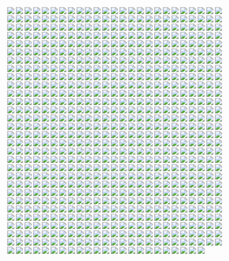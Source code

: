 <img src='./Picture-Directory/mist-xg-vds.jpg'>
<img src='./Picture-Directory/ItmVuT6.jpg'>
<img src='./Picture-Directory/the_inquisitor_by_darthtemoc-d81hefq.jpg'>
<img src='./Picture-Directory/caglayan-kaya-goksoy-episode-viii.jpg'>
<img src='./Picture-Directory/FVXZPoX.jpg'>
<img src='./Picture-Directory/lady_jedi__rey_by_fouetfou-d9v8qsy.png'>
<img src='./Picture-Directory/xCB47F0.jpg'>
<img src='./Picture-Directory/51 - RzUPrzg.jpg'>
<img src='./Picture-Directory/martyna-maksimiuk-04-scena-1-r2-d2-pedzi-z-kwiatami.jpg'>
<img src='./Picture-Directory/pCrsRmm.jpg'>
<img src='./Picture-Directory/30 - Xui6IK9.jpg'>
<img src='./Picture-Directory/ahsoka_by_khallion-daiahaq.jpg'>
<img src='./Picture-Directory/obi_wan_by_dan_zhbanov-dbmdaky.jpg'>
<img src='./Picture-Directory/0hbt0r3dq9px.png'>
<img src='./Picture-Directory/nagy-norbert-millennium-falcon.jpg'>
<img src='./Picture-Directory/uIv99UK.jpg'>
<img src='./Picture-Directory/tumblr_n2qjzvJmQi1qer2oto1_1280.jpg'>
<img src='./Picture-Directory/fWTpeAl.jpg'>
<img src='./Picture-Directory/darth_plagueis_by_mitchgrave-d9ovu79.jpg'>
<img src='./Picture-Directory/09 - P31lorx.jpg'>
<img src='./Picture-Directory/f1059ivkhs6y.jpg'>
<img src='./Picture-Directory/18580972_168586533673392_5364136740766351360_n.jpg'>
<img src='./Picture-Directory/star_wars_tribute__darth_maul___by_drmanhattan_va-d9kfiza.jpg'>
<img src='./Picture-Directory/kylo_ren___is_the_light_side_stronger___by_deviantetienne-d9lnem1.jpg'>
<img src='./Picture-Directory/66 - ys8WAjI.jpg'>
<img src='./Picture-Directory/12na22u3n59y.jpg'>
<img src='./Picture-Directory/02 - rHm6wWD.jpg'>
<img src='./Picture-Directory/marek-madej-crash-final.jpg'>
<img src='./Picture-Directory/96w90462qvqx.jpg'>
<img src='./Picture-Directory/hsmp0reibfmy.jpg'>
<img src='./Picture-Directory/dave-keenan-jedi-fett-the-smoke-pits.jpg'>
<img src='./Picture-Directory/23 - FDuhex0.jpg'>
<img src='./Picture-Directory/joshua-bowles-the-moment-1.jpg'>
<img src='./Picture-Directory/mjhbrXu.jpg'>
<img src='./Picture-Directory/1zvr9jjqgawx.jpg'>
<img src='./Picture-Directory/04 - m2syxyy.jpg'>
<img src='./Picture-Directory/tumblr_o5y55eoU1j1sk51m7o1_1280.jpg'>
<img src='./Picture-Directory/klaus-wittmann-vad2.jpg'>
<img src='./Picture-Directory/fabio-sanches-ben-v5.jpg'>
<img src='./Picture-Directory/3ed4uVlQk7OuRbY1hWOHsrWGHVYujDGOOX00PhkAGhk.jpg'>
<img src='./Picture-Directory/66 - TIE Fighter.jpg'>
<img src='./Picture-Directory/53 - MOwYpDe.jpg'>
<img src='./Picture-Directory/73 - I36rrfr.jpg'>
<img src='./Picture-Directory/vskwrc45o4rx.jpg'>
<img src='./Picture-Directory/5rjcreepwi6y.jpg'>
<img src='./Picture-Directory/james-bousema-chrome-trooper.jpg'>
<img src='./Picture-Directory/sarayu-ruangvesh-darth.jpg'>
<img src='./Picture-Directory/64 - g0fiWNK.jpg'>
<img src='./Picture-Directory/ER60mnj.jpg'>
<img src='./Picture-Directory/23 - ckcK4Tj.jpg'>
<img src='./Picture-Directory/tom-isaksen-risemyfriend-by-tomisaksen-01.jpg'>
<img src='./Picture-Directory/17932001_135854803619403_5457363421152411648_n.jpg'>
<img src='./Picture-Directory/13640755_10153675750452452_3879939042306576891_o.jpg'>
<img src='./Picture-Directory/51 - jZyHKRg.jpg'>
<img src='./Picture-Directory/13713986_291833067835978_1510976533_n.jpg'>
<img src='./Picture-Directory/2HA5i9f.jpg'>
<img src='./Picture-Directory/captain_rex_by_robert_shane-d879q6l (1).jpg'>
<img src='./Picture-Directory/mellanie-chafe-ashoka.jpg'>
<img src='./Picture-Directory/44 - mIXRwa8.jpg'>
<img src='./Picture-Directory/32 - XUTBivf.jpg'>
<img src='./Picture-Directory/jason-roll-12189057-10206417245364591-5116209124765445727-n.jpg'>
<img src='./Picture-Directory/36 - JoDQ1Nb.jpg'>
<img src='./Picture-Directory/han_solo_by_giddygriffin-d8heojx.jpg'>
<img src='./Picture-Directory/oliver-wetter-1920x1200px-watermarked-web-abandoned-millenium-falcon-at-sierra-nevada.jpg'>
<img src='./Picture-Directory/ameen-naksewee-ilm01.jpg'>
<img src='./Picture-Directory/leonid-kolyagin-xwings-low.jpg'>
<img src='./Picture-Directory/-rey-s.jpg'>
<img src='./Picture-Directory/tomasz-jedruszek-jedi.jpg'>
<img src='./Picture-Directory/0zyeewgg914z.jpg'>
<img src='./Picture-Directory/41 - h6CUpb6.jpg'>
<img src='./Picture-Directory/tumblr_oiv5c6i6nl1rc1618o1_500.png'>
<img src='./Picture-Directory/alvaro-jimenez-kylo-ren-forest-color-finalw.jpg'>
<img src='./Picture-Directory/wojtek-fus-untitled-1.jpg'>
<img src='./Picture-Directory/ql4q61zyale01.jpg'>
<img src='./Picture-Directory/th5xqumklhry.jpg'>
<img src='./Picture-Directory/Wpi1OfW.png'>
<img src='./Picture-Directory/uj4cYgegBLe2v-FiSAA6T1d6vRQ-QejnIdRSIFTSmKI.jpg'>
<img src='./Picture-Directory/60 - 7BHZhlA.jpg'>
<img src='./Picture-Directory/65 - S2s3FaV.jpg'>
<img src='./Picture-Directory/59 - 4ESbWh4.jpg'>
<img src='./Picture-Directory/45 - 1oVCMSB.jpg'>
<img src='./Picture-Directory/35 - jrLalQL.jpg'>
<img src='./Picture-Directory/peter-toufidis-xwings-scene-1-newlayout-woldxwings-v26a-bundled3-0011-v06a.jpg'>
<img src='./Picture-Directory/tomasz-jedruszek-swartstation.jpg'>
<img src='./Picture-Directory/tumblr_of60nzQm3g1tle5axo1_540.jpg'>
<img src='./Picture-Directory/shun-endo-05.jpg'>
<img src='./Picture-Directory/18 - UvGUfOr.jpg'>
<img src='./Picture-Directory/40 - 3SqwU9H.jpg'>
<img src='./Picture-Directory/26 - v3cZNQf.jpg'>
<img src='./Picture-Directory/vlINW4Z.jpg'>
<img src='./Picture-Directory/rey_by_wojtekfus-da1dsh6.png'>
<img src='./Picture-Directory/power_of_the_darkside_by_andyfairhurst-db40y77.jpg'>
<img src='./Picture-Directory/5LhZsR1bstvlfDpAGJOtS_VyrzV8dr6UuTWNENCJ1sQ.jpg'>
<img src='./Picture-Directory/15 - qeOec8I.jpg'>
<img src='./Picture-Directory/jb-casacop-gsi0n-11779-darthvader-jbcasacop-post.jpg'>
<img src='./Picture-Directory/wbeaavged7jx.jpg'>
<img src='./Picture-Directory/52 - 8smPbXw.jpg'>
<img src='./Picture-Directory/raiders_by_wildweasel339-daf0shn.jpg'>
<img src='./Picture-Directory/08 - MRSwNfi.jpg'>
<img src='./Picture-Directory/star+wars+through+the+wreckage.jpg'>
<img src='./Picture-Directory/dmitriy-kuzin-ilm-art-done2560.jpg'>
<img src='./Picture-Directory/mark-brooks-vaderdown3cover.jpg'>
<img src='./Picture-Directory/StarWars Stitch.jpg'>
<img src='./Picture-Directory/18443130_1893340190924619_690770142950326272_n.jpg'>
<img src='./Picture-Directory/giulia-mariella-the-last-jedi-rey-n-ren.jpg'>
<img src='./Picture-Directory/maul_wip_by_uncannyknack-d9xrjkz.jpg'>
<img src='./Picture-Directory/-darth-vader.jpg'>
<img src='./Picture-Directory/dd7o6jw3ixqy.jpg'>
<img src='./Picture-Directory/20 - YcfwNBV.jpg'>
<img src='./Picture-Directory/john-burns-img-5387.jpg'>
<img src='./Picture-Directory/68 - k70Dlp4.jpg'>
<img src='./Picture-Directory/6ypi41nti9yx.jpg'>
<img src='./Picture-Directory/we_re_not_done_yet__by_jodeee-d9rp5v9.png'>
<img src='./Picture-Directory/separatist_council_by_totemos-daxbpbk.jpg'>
<img src='./Picture-Directory/LjJeHqE.jpg'>
<img src='./Picture-Directory/ahsoka_tano_by_livioramondelli-d9zj7la.jpg'>
<img src='./Picture-Directory/episode_viii_luke_by_800poundproductions-da1gt94.jpg'>
<img src='./Picture-Directory/it_s_worse_____by_jakemurray-d5kd0in.jpg'>
<img src='./Picture-Directory/6okvuqw.jpg'>
<img src='./Picture-Directory/f2esqj8gtuxz.jpg'>
<img src='./Picture-Directory/40 - oPEgWCc.jpg'>
<img src='./Picture-Directory/darth_vader_by_nezart-das6bma.jpg'>
<img src='./Picture-Directory/abigail-diaz-princess-leia-serafleur.jpg'>
<img src='./Picture-Directory/master_yoda_by_servatillo-d4stq0a.jpg'>
<img src='./Picture-Directory/maksim-strelkov-princess-leia-by-kevin-mccoy-4.jpg'>
<img src='./Picture-Directory/32 - 84y8hda.jpg'>
<img src='./Picture-Directory/benjamin-carre-ob1bhd.jpg'>
<img src='./Picture-Directory/rey_by_nikitalaneev-da494jg.jpg'>
<img src='./Picture-Directory/rey___ep_viii_concept_by_hidrico-d9w14zu.jpg'>
<img src='./Picture-Directory/queen_and_princess_by_khallion-d8hudr2.jpg'>
<img src='./Picture-Directory/f5kyqaidh6yx.jpg'>
<img src='./Picture-Directory/final_installation_prv_da_by_julian_faylona-dag3rrj.jpg'>
<img src='./Picture-Directory/conor-burke-conorburke-sithlady.jpg'>
<img src='./Picture-Directory/49 - R6O6LNV.jpg'>
<img src='./Picture-Directory/juqdq00v4ohz.jpg'>
<img src='./Picture-Directory/paul-canavan-paulscottcanavan-jarjar.jpg'>
<img src='./Picture-Directory/TRtKeIA2KEPLenqZ-bLOMdb0enfAGr4DnO_Ic1hmQHM.jpg'>
<img src='./Picture-Directory/20 - pRESzRv.jpg'>
<img src='./Picture-Directory/04 - gNLvKfg.jpg'>
<img src='./Picture-Directory/joakim-ericsson-yodapicsmall.jpg'>
<img src='./Picture-Directory/hakuna001_by_pixelkitties-d9z01iz.png'>
<img src='./Picture-Directory/star_wars___the_wizard_and_the_demon_by_andrewkwan-d8q4ww5.jpg'>
<img src='./Picture-Directory/03 - glS1UUq.jpg'>
<img src='./Picture-Directory/__yoda_my_name_is___by_lehuss-da2ednq.jpg'>
<img src='./Picture-Directory/WLbLlvm.jpg'>
<img src='./Picture-Directory/5Z84DKN.jpg'>
<img src='./Picture-Directory/27 - IOUqD50.jpg'>
<img src='./Picture-Directory/e4bc4ceae15f52e431ebdd898d26f36e-d7fdw5e.jpg'>
<img src='./Picture-Directory/mwo4aoq.jpg'>
<img src='./Picture-Directory/41 - MpGk6wz.jpg'>
<img src='./Picture-Directory/25 - pH9Q41q.jpg'>
<img src='./Picture-Directory/clinton-felker-msff-giveaway-dj-c-felker-24x14-copy.jpg'>
<img src='./Picture-Directory/29 - UVdF8nt.jpg'>
<img src='./Picture-Directory/90i6y916sjbz.jpg'>
<img src='./Picture-Directory/64 - 8qSqbWJ.jpg'>
<img src='./Picture-Directory/shane-molina-tank-trooper-final.jpg'>
<img src='./Picture-Directory/ksenia-zelentsova-web.jpg'>
<img src='./Picture-Directory/20 - v4n7jeB.jpg'>
<img src='./Picture-Directory/70e43775e50767efe220b50bbe5de195-d3jmfsu.jpg'>
<img src='./Picture-Directory/jb-casacop-hunt-them-down-post.jpg'>
<img src='./Picture-Directory/paul-butcher-imperial-guard-rotj.jpg'>
<img src='./Picture-Directory/02 - G4xUAWx.jpg'>
<img src='./Picture-Directory/2djzlgqknujy.jpg'>
<img src='./Picture-Directory/carmen-cornet-gri.jpg'>
<img src='./Picture-Directory/ilm_art_department_challenge__the_job___stampede_by_mattrhodesart-dah3o58.jpg'>
<img src='./Picture-Directory/fares-maese-swx01-1318-obsidian-squadron-pilot-464-jorgemaese.jpg'>
<img src='./Picture-Directory/26 - rtQB4zT.jpg'>
<img src='./Picture-Directory/-image.jpg'>
<img src='./Picture-Directory/juan-de-la-cruz-dark-rey-4.jpg'>
<img src='./Picture-Directory/tumblr_o0e99rkVKC1rbpsu3o1_1280.jpg'>
<img src='./Picture-Directory/rita-ramirez-pulido-rey-y-bb8-260.jpg'>
<img src='./Picture-Directory/luIaRDm.jpg'>
<img src='./Picture-Directory/star_wars___1_variant_cover_by_simonebianchi-d8a5vdo.jpg'>
<img src='./Picture-Directory/43 - 5PuwFuy.jpg'>
<img src='./Picture-Directory/ruiz-burgos-the-game-star-wars-final-by-ruizburgos-d99ol4y.jpg'>
<img src='./Picture-Directory/vadersplat_by_deviantapplestudios-d9550f8.jpg'>
<img src='./Picture-Directory/63 - EVm47Hz.jpg'>
<img src='./Picture-Directory/24 - tcD9kwI.jpg'>
<img src='./Picture-Directory/03 - cWinFdO.jpg'>
<img src='./Picture-Directory/76 - 1qBIY0F.jpg'>
<img src='./Picture-Directory/jrjurf1pv02y.jpg'>
<img src='./Picture-Directory/anakin_skywalker_by_elforim-d5i9nhb.jpg'>
<img src='./Picture-Directory/star_wars_by_eviepavlidi-dalau6k.jpg'>
<img src='./Picture-Directory/21 - iMxtvf3.jpg'>
<img src='./Picture-Directory/kim-junghun-mr-robot-045.jpg'>
<img src='./Picture-Directory/jerry-vanderstelt-she-s-still-got-it.jpg'>
<img src='./Picture-Directory/aaron-mcbride-13718757-10210038490184974-7859078526110970151-n.jpg'>
<img src='./Picture-Directory/fan-gao-11046-2-fe4c496730ba9efe08a8137bbbbcd49c-fgao1.jpg'>
<img src='./Picture-Directory/39 - EeSHQTE.jpg'>
<img src='./Picture-Directory/o8nv27o89nsy.jpg'>
<img src='./Picture-Directory/22 - tCj8uhf.jpg'>
<img src='./Picture-Directory/38 - n0t9NJ5.jpg'>
<img src='./Picture-Directory/08 - C0EVsYp.jpg'>
<img src='./Picture-Directory/jeff-wood-2016-06-01-8-32-18.jpg'>
<img src='./Picture-Directory/42 - iKOwzFi.jpg'>
<img src='./Picture-Directory/valentin-malygin-tiefighter.jpg'>
<img src='./Picture-Directory/darth_maul__ravager__by_soulstryder210-d9tgsk5.jpg'>
<img src='./Picture-Directory/joey-zhang-every-victory-has-its-price.jpg'>
<img src='./Picture-Directory/james-hayball-galaalbumport.jpg'>
<img src='./Picture-Directory/33 - mikNH5d.jpg'>
<img src='./Picture-Directory/tie_ex_d_pursuing_x_wing_by_dan1637iel-dbrte5y.png'>
<img src='./Picture-Directory/19 - mQyOhp5.jpg'>
<img src='./Picture-Directory/01clabzuocpx.jpg'>
<img src='./Picture-Directory/guarding_the_wing__star_wars_by_madboni-d7vq83n.jpg'>
<img src='./Picture-Directory/kylo_ren_by_torynji-da1qg19.jpg'>
<img src='./Picture-Directory/12 - dyFjAeV.jpg'>
<img src='./Picture-Directory/blake-henriksen-rashaction.jpg'>
<img src='./Picture-Directory/hiddenoutpost_joelhustak_by_joelhustak-d9giply.jpg'>
<img src='./Picture-Directory/854a2t9845q01.png'>
<img src='./Picture-Directory/kh8zqpcc8sxy.jpg'>
<img src='./Picture-Directory/47 - 6HNlRpV.jpg'>
<img src='./Picture-Directory/lane-brown-raiders-v2.jpg'>
<img src='./Picture-Directory/tumblr_ol8kf65CJT1tqp6oco1_1280.jpg'>
<img src='./Picture-Directory/65 - QDhAsQq.jpg'>
<img src='./Picture-Directory/shane-molina-4k-stormtrooper-printoff.jpg'>
<img src='./Picture-Directory/fan-gao-11046-1-21d3842216ec749f60c9f77153b65089-fgao1.jpg'>
<img src='./Picture-Directory/05 - n0Xm4lg.jpg'>
<img src='./Picture-Directory/lixin-yin-b.jpg'>
<img src='./Picture-Directory/stephen-mabee-ilm-tuantuan-roundup-02.jpg'>
<img src='./Picture-Directory/51 - LZI0bUC.jpg'>
<img src='./Picture-Directory/florent-lebrun-ilm-challenge-hoth-fl-v001.jpg'>
<img src='./Picture-Directory/69 - TScStjh.jpg'>
<img src='./Picture-Directory/11 - LkLgpha.jpg'>
<img src='./Picture-Directory/uos55n1.jpg'>
<img src='./Picture-Directory/cristi-balanescu-cristib-nexusofpower.jpg'>
<img src='./Picture-Directory/40 - 1jiayvm.jpg'>
<img src='./Picture-Directory/5 - The Empire Strikes Back.jpg'>
<img src='./Picture-Directory/16 - OoTEqcB.jpg'>
<img src='./Picture-Directory/pvfjz6a7bqiz.jpg'>
<img src='./Picture-Directory/T6UAZBV-P1RzTwMGaDmDpknlOtZaSPcoGHcpHoRMM3Q.jpg'>
<img src='./Picture-Directory/benjamin-carre-knight-errant-01-cover-hd2.jpg'>
<img src='./Picture-Directory/JvpRokk.jpg'>
<img src='./Picture-Directory/07 - NRJgAIo.jpg'>
<img src='./Picture-Directory/22 - lzDIgxy.jpg'>
<img src='./Picture-Directory/gus-mendonca-gm-firstorder-tieinterceptors.jpg'>
<img src='./Picture-Directory/pablo-dominguez-rsarswrsdf-recuperado.jpg'>
<img src='./Picture-Directory/gvqjtcV.jpg'>
<img src='./Picture-Directory/vader_by_rahzzah-d7x9dqf.jpg'>
<img src='./Picture-Directory/4yYOjdu.jpg'>
<img src='./Picture-Directory/11 - IPvlegE.jpg'>
<img src='./Picture-Directory/timur-dairbayev-starwars.jpg'>
<img src='./Picture-Directory/41 - DvUSbYd.jpg'>
<img src='./Picture-Directory/45 - 89q0xBW.jpg'>
<img src='./Picture-Directory/72 - XgLHPfg.jpg'>
<img src='./Picture-Directory/21 - vqpeClQ.jpg'>
<img src='./Picture-Directory/14 - MqGwl19.jpg'>
<img src='./Picture-Directory/10 - rN3KVr7.jpg'>
<img src='./Picture-Directory/52 - KKO9v6Z.jpg'>
<img src='./Picture-Directory/16 - wx6hNBR.jpg'>
<img src='./Picture-Directory/HF4JYbI.jpg'>
<img src='./Picture-Directory/tizianobaracchi_i_am_a_jedi_1200_by_thaldir-da3u7pc.jpg'>
<img src='./Picture-Directory/yoNYQHkXOITDXRepEpW_r-Q2fr8UtNemTdexbYDb-NY.jpg'>
<img src='./Picture-Directory/star_wars_samurai_by_kendallhaleart-da1e8da.jpg'>
<img src='./Picture-Directory/5oRBfzn.jpg'>
<img src='./Picture-Directory/csF5E0R.jpg'>
<img src='./Picture-Directory/14459794_10155201579714692_1876223530_n.jpg'>
<img src='./Picture-Directory/saby-menyhei-drtulp-final-8bit-v001.jpg'>
<img src='./Picture-Directory/60 - zMNNDV3.jpg'>
<img src='./Picture-Directory/59 - idPWYku.jpg'>
<img src='./Picture-Directory/3 - Revenge of the Sith.jpg'>
<img src='./Picture-Directory/fabiano-godoi-dart-vader-proj-jedi.jpg'>
<img src='./Picture-Directory/yagadc1t4qnx.jpg'>
<img src='./Picture-Directory/aaron-mcbride-20822-10206281666186722-6443139003106845627-n.jpg'>
<img src='./Picture-Directory/brian-matyas-imperial-hangar.jpg'>
<img src='./Picture-Directory/dyasfdvdgwwx.jpg'>
<img src='./Picture-Directory/19424107_10155404476269291_194756897979227756_n.jpg'>
<img src='./Picture-Directory/12 - iUGFHJr.jpg'>
<img src='./Picture-Directory/paul-bateman-03-card-ralph-toymaker.jpg'>
<img src='./Picture-Directory/josh-robinson-maythe4thbwithyou.jpg'>
<img src='./Picture-Directory/10 - 6fKpkXB.jpg'>
<img src='./Picture-Directory/darren-tan-swd-leiaorgana-da.jpg'>
<img src='./Picture-Directory/crystal-sully-revengebycrystalsully.jpg'>
<img src='./Picture-Directory/renegade_by_raikoh_illust-dakq778.jpg'>
<img src='./Picture-Directory/5731-0-1c7acd8b31c761383c5c566ff5113464-artbywucropped.jpg'>
<img src='./Picture-Directory/pavel-goloviy-war-machine.jpg'>
<img src='./Picture-Directory/phelan-a-davion-against-all-odds-by-nathanelhanan-db862fj.jpg'>
<img src='./Picture-Directory/29 - fmq9bBJ.jpg'>
<img src='./Picture-Directory/sw_fan_art_by_danai_k-d66g7p4.jpg'>
<img src='./Picture-Directory/06 - y3x5ATp.png'>
<img src='./Picture-Directory/christian-piccolo-solo-final-post-notext.jpg'>
<img src='./Picture-Directory/6 - Return of the Jedi.jpg'>
<img src='./Picture-Directory/gmjc0bwelmiz.jpg'>
<img src='./Picture-Directory/37 - ptszR3D.jpg'>
<img src='./Picture-Directory/christian-waggoner-2016-05-14-20-27-52.jpg'>
<img src='./Picture-Directory/adam-roush-sw-snips-4-w.jpg'>
<img src='./Picture-Directory/17932308_1778631029116806_6239004966028050432_n.jpg'>
<img src='./Picture-Directory/mz1HITu.jpg'>
<img src='./Picture-Directory/ht4uz1rpkaky.jpg'>
<img src='./Picture-Directory/starwars___what_will_we_have_for_dinner_by_rogierb-d9yvloz.jpg'>
<img src='./Picture-Directory/44 - fhzHbf0.jpg'>
<img src='./Picture-Directory/roberto-robert-alderaan-first-mournerbig3k.jpg'>
<img src='./Picture-Directory/47 - gv8Rahg.jpg'>
<img src='./Picture-Directory/vincent-tanguay-saintgenesis-darth-rey.jpg'>
<img src='./Picture-Directory/sam-denmark-maullr.jpg'>
<img src='./Picture-Directory/15 - GmN0Cq4.jpg'>
<img src='./Picture-Directory/leandro-franci-rey-002.jpg'>
<img src='./Picture-Directory/max-hugo-maul.jpg'>
<img src='./Picture-Directory/Ch8qdxRW0AA0K4v.jpg'>
<img src='./Picture-Directory/WQixz51.png'>
<img src='./Picture-Directory/tumblr_o6nhsfga2R1u373c5o1_1280.png'>
<img src='./Picture-Directory/dylan-kowalski-starwarsbattle1080web.jpg'>
<img src='./Picture-Directory/alfonso-pardo-martinez-sw-portrait01-low.jpg'>
<img src='./Picture-Directory/17 - 1iTMzyJ.jpg'>
<img src='./Picture-Directory/joan-redondo-empireonyavin1.jpg'>
<img src='./Picture-Directory/rodrigo-galdino-1.jpg'>
<img src='./Picture-Directory/tumblr_oj7iegYbBH1ux4seso1_1280.png'>
<img src='./Picture-Directory/5ZwPh1g.jpg'>
<img src='./Picture-Directory/71 - YSEi38m.jpg'>
<img src='./Picture-Directory/alwyn-talbot-unfinished-busines.jpg'>
<img src='./Picture-Directory/06 - PEwsHFr.jpg'>
<img src='./Picture-Directory/alexander-pohl-11221-13-4a8a768b874b85d19f52fe07d12eabac-thelema.jpg'>
<img src='./Picture-Directory/joel-erkkinen-ourladyofstars03web.jpg'>
<img src='./Picture-Directory/mateusz-lenart-searching-for-luke-mateusz-lenart.jpg'>
<img src='./Picture-Directory/11 - ACCMVG6.jpg'>
<img src='./Picture-Directory/54 - q2DHA4W.jpg'>
<img src='./Picture-Directory/30 - HmpoIgw.jpg'>
<img src='./Picture-Directory/cW3qzE84g28ccA59bUI1dys1NonsjuJpea8NaorCNr8.png'>
<img src='./Picture-Directory/juan-martin-wallpaper.jpg'>
<img src='./Picture-Directory/zhshm722p0d01.jpg'>
<img src='./Picture-Directory/01 - M6I1Q95.jpg'>
<img src='./Picture-Directory/pm2Lozd.jpg'>
<img src='./Picture-Directory/unique-litani-soparie-portret-van-een-vader.jpg'>
<img src='./Picture-Directory/cda20e449b0f3fd63035d1ee35a2b4cb-d9tff62.jpg'>
<img src='./Picture-Directory/j-c-park-sw01.jpg'>
<img src='./Picture-Directory/49 - XjLs9Ec.jpg'>
<img src='./Picture-Directory/tumblr_o50tl0Kyww1sk51m7o1_1280.jpg'>
<img src='./Picture-Directory/22 - LGIdNZq.jpg'>
<img src='./Picture-Directory/nell-fallcard-millenialfalconartstation.jpg'>
<img src='./Picture-Directory/07 - UtEQQdy.jpg'>
<img src='./Picture-Directory/trfBC7u.png'>
<img src='./Picture-Directory/charlotte-lebreton-leia.jpg'>
<img src='./Picture-Directory/28 - 9i2xpUo.jpg'>
<img src='./Picture-Directory/memo-cardenas-atst-remains.jpg'>
<img src='./Picture-Directory/42 - s7VVQdI.jpg'>
<img src='./Picture-Directory/eBrkcX5.jpg'>
<img src='./Picture-Directory/ronnie-jensen-30-years-after.jpg'>
<img src='./Picture-Directory/2Sr3gw5.jpg'>
<img src='./Picture-Directory/99_by_dzikawa-d9ko812.jpg'>
<img src='./Picture-Directory/42 - IdQJQlV.jpg'>
<img src='./Picture-Directory/stjWRNh.jpg'>
<img src='./Picture-Directory/dmitriy-bessonov-sw-frame-02-fin.jpg'>
<img src='./Picture-Directory/shane-molina-scouttrooper.jpg'>
<img src='./Picture-Directory/1VswHjg.jpg'>
<img src='./Picture-Directory/ce29c37a2cf8f54c483e352c5996014f.jpg'>
<img src='./Picture-Directory/daniel-garcia-sw.jpg'>
<img src='./Picture-Directory/28 - 2IGKEnH.png'>
<img src='./Picture-Directory/xia-taptara-luke-rey-last-jedi-insta.jpg'>
<img src='./Picture-Directory/phill-berry-star-wars-hoth-battle.jpg'>
<img src='./Picture-Directory/gonzalo-flores-kor.jpg'>
<img src='./Picture-Directory/67 - fcR9rxY.jpg'>
<img src='./Picture-Directory/alex-kim-alex-kim-small-hdr.jpg'>
<img src='./Picture-Directory/lap-pun-cheung-a-hero-s-tale-text-online.jpg'>
<img src='./Picture-Directory/star_wars___the_pursuit_by_graphix17-d9w1jqm.png'>
<img src='./Picture-Directory/matt-synowicz-tumblr-o0nipmlf9q1qfbur3o1-1280.jpg'>
<img src='./Picture-Directory/50 - fq1Data.jpg'>
<img src='./Picture-Directory/rlaeq8a2f6ay.jpg'>
<img src='./Picture-Directory/OWsVMub.jpg'>
<img src='./Picture-Directory/maul_by_templado-dau6prv.jpg'>
<img src='./Picture-Directory/20 - SQ60M8u.jpg'>
<img src='./Picture-Directory/W3UUxvY.jpg'>
<img src='./Picture-Directory/tumblr_ondz3eve8g1qghj9to1_1280.jpg'>
<img src='./Picture-Directory/lu-tao-asset.jpg'>
<img src='./Picture-Directory/tumblr_o2m8qguLDQ1u4bf6po1_1280.jpg'>
<img src='./Picture-Directory/9ieqqr4teg6z.jpg'>
<img src='./Picture-Directory/XwYNtTb.jpg'>
<img src='./Picture-Directory/OKTbETv.jpg'>
<img src='./Picture-Directory/34 - hMNFdik.jpg'>
<img src='./Picture-Directory/8qdm4nxvlyyy.jpg'>
<img src='./Picture-Directory/39 - Wy8sX8L.jpg'>
<img src='./Picture-Directory/RzSQPS6.jpg'>
<img src='./Picture-Directory/1wERLAj.jpg'>
<img src='./Picture-Directory/18299007_1410178172408303_7664992713128804352_n.jpg'>
<img src='./Picture-Directory/70 - MfaHUiO.jpg'>
<img src='./Picture-Directory/e8568033427317.56aa8c6585175.png'>
<img src='./Picture-Directory/7p9igMc.jpg'>
<img src='./Picture-Directory/storm-scout-ryan-barger.jpg'>
<img src='./Picture-Directory/DBvzBtd.jpg'>
<img src='./Picture-Directory/jose-angel-trancon-fernandez-boba-fett-arrival-03.jpg'>
<img src='./Picture-Directory/Star-Wars-Battlefront-Twilight-Company-Wallpaper-1366x768.jpg'>
<img src='./Picture-Directory/54yzxdg4ow7y.jpg'>
<img src='./Picture-Directory/juan-carlos-medina-ahsoka-the-sith-90p.jpg'>
<img src='./Picture-Directory/46 - 0yZzPsB.jpg'>
<img src='./Picture-Directory/vtmb1aF.jpg'>
<img src='./Picture-Directory/09 - 0qLxdbp.jpg'>
<img src='./Picture-Directory/k_2so_by_axel13_gallery-darkvi5.jpg'>
<img src='./Picture-Directory/denni-andria-bobafett-vs-predator.jpg'>
<img src='./Picture-Directory/74 - Y669oN0.jpg'>
<img src='./Picture-Directory/cesar-samaniego-yodayoga-baja.jpg'>
<img src='./Picture-Directory/tjls2hfdwckz.jpg'>
<img src='./Picture-Directory/edouard-groult-at-st-final-90.jpg'>
<img src='./Picture-Directory/raph-lomotan-maul-recovered.jpg'>
<img src='./Picture-Directory/joyceline-furniss-old-master-resized.jpg'>
<img src='./Picture-Directory/31 - wuasgk5.jpg'>
<img src='./Picture-Directory/darren-tan-swd-ahsoka-da.jpg'>
<img src='./Picture-Directory/63 - QY0KqS6.png'>
<img src='./Picture-Directory/T0Jl1dN.jpg'>
<img src='./Picture-Directory/luke_skywalker___a_new_hope_by_lucianovecchio-dayxua8.png'>
<img src='./Picture-Directory/38 - oy3akqm.jpg'>
<img src='./Picture-Directory/48 - 2L9Klwe.jpg'>
<img src='./Picture-Directory/7dt6xztg4pey.jpg'>
<img src='./Picture-Directory/52 - 7baA4eW.jpg'>
<img src='./Picture-Directory/darren-tan-battle-of-kashyyyk-da.jpg'>
<img src='./Picture-Directory/72 - 6ueeHFC.jpg'>
<img src='./Picture-Directory/38 - KeT5KrI.jpg'>
<img src='./Picture-Directory/aaron-mcbride-12185030-10208004298011441-1347009825795762880-o.jpg'>
<img src='./Picture-Directory/06 - WfZV0QW.jpg'>
<img src='./Picture-Directory/xp6zmydy6oqx.jpg'>
<img src='./Picture-Directory/star_wars_battlefront_ii_by_ruizburgos-dbmka8l.jpg'>
<img src='./Picture-Directory/60lReVoEwWS2bNl5aba4cOwjutRXLlWABD32DIEvb6c.jpg'>
<img src='./Picture-Directory/tumblr_ooz2gxPUj31qkya43o1_1280.jpg'>
<img src='./Picture-Directory/star_wars_cantina_scene_by_ssava-dbw55d5.jpg'>
<img src='./Picture-Directory/scram__by_slim_charles-dbf6da1.jpg'>
<img src='./Picture-Directory/30 - 2R9xUd0.jpg'>
<img src='./Picture-Directory/the_courage_of_stars_by_lauratolton-daemhf2.jpg'>
<img src='./Picture-Directory/christian-boyetti-imperial-fleet.jpg'>
<img src='./Picture-Directory/david-dan-stormtroopers-landing3k.jpg'>
<img src='./Picture-Directory/66 - 1HknqmB.jpg'>
<img src='./Picture-Directory/55 - duBEalK.jpg'>
<img src='./Picture-Directory/2z1vq1ieigly.jpg'>
<img src='./Picture-Directory/nlobhebe0z7y.jpg'>
<img src='./Picture-Directory/dark_rey_by_takeda11-daw49p2.jpg'>
<img src='./Picture-Directory/jose-l-serrano-silva-leaving-tatooine.jpg'>
<img src='./Picture-Directory/13 - NuM1CVA.jpg'>
<img src='./Picture-Directory/46 - Zimt2pf.jpg'>
<img src='./Picture-Directory/20c1a443003565.57e02675801a7.jpg'>
<img src='./Picture-Directory/36 - wIoxxL7.jpg'>
<img src='./Picture-Directory/dimitrije-miljus-sithversion2v2v223v2v31v2-almost-done1-almost-aaaaand-just-a-little-more-done1.jpg'>
<img src='./Picture-Directory/16 - e8I351w.jpg'>
<img src='./Picture-Directory/mjmkjc2ttshz.jpg'>
<img src='./Picture-Directory/vn7a1x85wvo01.jpg'>
<img src='./Picture-Directory/03 - sFnCpS1.jpg'>
<img src='./Picture-Directory/renderfin_by_adamkop-dahncrp.jpg'>
<img src='./Picture-Directory/claire-hummel-mos-eisley-morning-by-shoomlah-d9k61gm.jpg'>
<img src='./Picture-Directory/benjamin-carre-knight-errant-02-cover-hd.jpg'>
<img src='./Picture-Directory/30 - TTGIcoM.jpg'>
<img src='./Picture-Directory/petri-rahkola-bobafette4.jpg'>
<img src='./Picture-Directory/13 - GdwwIo2.jpg'>
<img src='./Picture-Directory/ilm_art_department_challenge__the_job___twelve__by_mattrhodesart-dah3ova.jpg'>
<img src='./Picture-Directory/aqony91orr7y.jpg'>
<img src='./Picture-Directory/14 - VyZJPE8.jpg'>
<img src='./Picture-Directory/a40af1bbdb666e2691570bcef1451029.jpg'>
<img src='./Picture-Directory/07 - wdIlgiT.jpg'>
<img src='./Picture-Directory/25 - tUQ4xPX.jpg'>
<img src='./Picture-Directory/tumblr_o6fhhzpEuR1s8vxpyo1_1280.jpg'>
<img src='./Picture-Directory/01 - MmbqRrT.jpg'>
<img src='./Picture-Directory/60 - fg6gTbM.jpg'>
<img src='./Picture-Directory/darth_maul_by_neilmcclements-d66fma6.jpg'>
<img src='./Picture-Directory/f1cgytrnqdox.jpg'>
<img src='./Picture-Directory/guillem-h-pongiluppi-501-st-legion-vader-s-fist-vs-space-cockroaches-7-guillemhp.jpg'>
<img src='./Picture-Directory/k2rxqdmap3sx.jpg'>
<img src='./Picture-Directory/matt-lau-space-like-star-wars-black-like-maul.jpg'>
<img src='./Picture-Directory/15 - M9BmBeh.jpg'>
<img src='./Picture-Directory/14454678_10155201579684692_689319540_n.jpg'>
<img src='./Picture-Directory/55 - bWozweg.jpg'>
<img src='./Picture-Directory/28 - EzmJdkK.jpg'>
<img src='./Picture-Directory/74 - pfNBa6m.jpg'>
<img src='./Picture-Directory/alena-karavaeva-.jpg'>
<img src='./Picture-Directory/alvaro-jimenez-kylo-ren-forest-color-finalw (1).jpg'>
<img src='./Picture-Directory/tumblr_nkib9zQIAG1u4lxsro1_1280.jpg'>
<img src='./Picture-Directory/12 - K7XIsri.jpg'>
<img src='./Picture-Directory/jrpqkaeqthkz.jpg'>
<img src='./Picture-Directory/37 - sx2602i.jpg'>
<img src='./Picture-Directory/darth_vader___speeder_bike_attack_by_rhymesyndicate-d4jcxe7.jpg'>
<img src='./Picture-Directory/starwars_by_leinilyu.jpg'>
<img src='./Picture-Directory/joshua-viers-welcomeceremony.jpg'>
<img src='./Picture-Directory/39 - ile8r3h.jpg'>
<img src='./Picture-Directory/24 - ut90LX5.jpg'>
<img src='./Picture-Directory/andy-fransen-sw-sd-j.jpg'>
<img src='./Picture-Directory/esteban-barrientos-ahsoka.jpg'>
<img src='./Picture-Directory/31 - F7LzS1K.jpg'>
<img src='./Picture-Directory/18298301_1684870695151733_765555603861929984_n.jpg'>
<img src='./Picture-Directory/kenn-yap-74-03-s.jpg'>
<img src='./Picture-Directory/01 - OuSizUw.jpg'>
<img src='./Picture-Directory/zaojidk0649y.png'>
<img src='./Picture-Directory/darren-tan-chirrut-baze-da.jpg'>
<img src='./Picture-Directory/2 - Attack of the Clones.jpg'>
<img src='./Picture-Directory/ancient_order_by_adamburn-d9ku80b.jpg'>
<img src='./Picture-Directory/ZvJtfPM5bToZeQb0lKHhKeHhxjdFwR5vWYXQ7uJ5TlM.jpg'>
<img src='./Picture-Directory/42 - QrkEA6b.jpg'>
<img src='./Picture-Directory/Xi58meU.jpg'>
<img src='./Picture-Directory/vader_by_f1x_2-d8xkf8h.jpg'>
<img src='./Picture-Directory/eabgfn04y9nz.jpg'>
<img src='./Picture-Directory/raph-lomotan-revan1.jpg'>
<img src='./Picture-Directory/36 - 82HbYlp.jpg'>
<img src='./Picture-Directory/62 - p2p8vkW.jpg'>
<img src='./Picture-Directory/X0DFbDH.jpg'>
<img src='./Picture-Directory/18 - 1PbaG5n.jpg'>
<img src='./Picture-Directory/simon-liechti-boba-fett-01-small.jpg'>
<img src='./Picture-Directory/3o7uwqyu20rx.jpg'>
<img src='./Picture-Directory/62 - XZh3SUC.jpg'>
<img src='./Picture-Directory/tumblr_oiwm10NGrj1udnhq9o1_1280.jpg'>
<img src='./Picture-Directory/ross-tran-rey-web-final.jpg'>
<img src='./Picture-Directory/09 - QyH8PDy.jpg'>
<img src='./Picture-Directory/wojtek-fus-never-tell-me-the-odds-lq.jpg'>
<img src='./Picture-Directory/43 - EXqhKGT.jpg'>
<img src='./Picture-Directory/ilya-ozornin-jedi.jpg'>
<img src='./Picture-Directory/07 - FYvOt6J.jpg'>
<img src='./Picture-Directory/prince-mahlangu-assault-on-hoth-4.jpg'>
<img src='./Picture-Directory/wb1py8ixu7rz.jpg'>
<img src='./Picture-Directory/67 - fatjdtc.jpg'>
<img src='./Picture-Directory/04 - vKIn6Y3.jpg'>
<img src='./Picture-Directory/jedi_and_jedi_lite_by_hollyoakhill-d9qpafb.jpg'>
<img src='./Picture-Directory/47 - 52qxIne.jpg'>
<img src='./Picture-Directory/robin-har-jyn.jpg'>
<img src='./Picture-Directory/14 - fbXU43D.jpg'>
<img src='./Picture-Directory/0xix7s6lpkhz.jpg'>
<img src='./Picture-Directory/tumblr_on7ckl0lcw1tqp6oco1_1280.jpg'>
<img src='./Picture-Directory/52 - 4P53bug.jpg'>
<img src='./Picture-Directory/starwars_fanart_by_nicolassiner-da5uggu.jpg'>
<img src='./Picture-Directory/rey__lady_of_the_sith_by_cobaltplasma-da1hf7n.jpg'>
<img src='./Picture-Directory/34 - 1xe1da8.jpg'>
<img src='./Picture-Directory/kylo_ren_by_blazbaros-da7685k.png'>
<img src='./Picture-Directory/star_wars_rogue_one__black_squadron_scout_by_anthonydevine-das8tr5.jpg'>
<img src='./Picture-Directory/13 - XqmV1MJ.jpg'>
<img src='./Picture-Directory/michael-matsumoto-awakened-set-final-watermark-02.jpg'>
<img src='./Picture-Directory/51 - 1Jv8JNV.jpg'>
<img src='./Picture-Directory/niGLiYn.jpg'>
<img src='./Picture-Directory/41 - mFvGh0O.png'>
<img src='./Picture-Directory/09 - ncXoqup.jpg'>
<img src='./Picture-Directory/gpV2Qsl.jpg'>
<img src='./Picture-Directory/08 - YR1TeT4.jpg'>
<img src='./Picture-Directory/37 - hvHtMdL.jpg'>
<img src='./Picture-Directory/01 - O8876hB.jpg'>
<img src='./Picture-Directory/george-damiani-cam-plano-geral-full.jpg'>
<img src='./Picture-Directory/ronnie-jensen-cloudcity.jpg'>
<img src='./Picture-Directory/jason-campbell-jckeyframe1.jpg'>
<img src='./Picture-Directory/jonathan-gragg-image.jpg'>
<img src='./Picture-Directory/R3IEC36.jpg'>
<img src='./Picture-Directory/renderfin2_by_adamkop-dale7sr.jpg'>
<img src='./Picture-Directory/71 - kSwUqMu.jpg'>
<img src='./Picture-Directory/star_wars___rogue_one___vader_final_scene_fanart_by_viniciusdesouza-dbu9uwb.png'>
<img src='./Picture-Directory/h8qbeosi1s7y.jpg'>
<img src='./Picture-Directory/57 - i7ij3KF.jpg'>
<img src='./Picture-Directory/edouard-groult-imperial-troops-90.jpg'>
<img src='./Picture-Directory/31 - yOXR9Sc.jpg'>
<img src='./Picture-Directory/10 - 6nOEYTR.jpg'>
<img src='./Picture-Directory/richard-bagnall-tatooine.jpg'>
<img src='./Picture-Directory/a022wjyunbhy.jpg'>
<img src='./Picture-Directory/lucas-leger-dv.jpg'>
<img src='./Picture-Directory/90xYTfi.jpg'>
<img src='./Picture-Directory/pq764a4ul9yx.jpg'>
<img src='./Picture-Directory/A4g_fo_j-z5kM9XSpYsjVFkMdLKlF9j5dso0qSwrURI.jpg'>
<img src='./Picture-Directory/esbjorn-nord-esbjornnord-03.jpg'>
<img src='./Picture-Directory/Eh1D-2uGpEQMTJDJMpKirC1e-kAm4oFyQDtSXYMD0yI.png'>
<img src='./Picture-Directory/43 - 7QSAagN.jpg'>
<img src='./Picture-Directory/63 - sg09hzg.jpg'>
<img src='./Picture-Directory/D5friaT.jpg'>
<img src='./Picture-Directory/afonso-reis-2.jpg'>
<img src='./Picture-Directory/4eglsg4qs68y.jpg'>
<img src='./Picture-Directory/27 - p2oiSom.jpg'>
<img src='./Picture-Directory/kevin-mckenna-shadow-of-the-master.jpg'>
<img src='./Picture-Directory/G6HfU0N.jpg'>
<img src='./Picture-Directory/renato-scicchitano-screen-final.jpg'>
<img src='./Picture-Directory/jljCj35.jpg'>
<img src='./Picture-Directory/petri-rahkola-wookie.jpg'>
<img src='./Picture-Directory/32 - RsoqZar.jpg'>
<img src='./Picture-Directory/KVn9Pn1.jpg'>
<img src='./Picture-Directory/star_wars_by_muratgul-d9ktp9n.jpg'>
<img src='./Picture-Directory/micah-brown-star-wars-a-masters-legacy.jpg'>
<img src='./Picture-Directory/ba5ccf137d371a98328ee68f23828223-dajnnjn.png'>
<img src='./Picture-Directory/E640QvVvEpsztxacCzAvaQakwcitnpral4Kqkkfg2jc.jpg'>
<img src='./Picture-Directory/pixel-jeff-captain-phasma.jpg'>
<img src='./Picture-Directory/darthmaul_web_by_qissus-da27ds6.jpg'>
<img src='./Picture-Directory/73 - 8QeKdsq.jpg'>
<img src='./Picture-Directory/fPB5lkc.jpg'>
<img src='./Picture-Directory/stormtrooper_brooke_by_mleth-dajzv98.png'>
<img src='./Picture-Directory/PTZHdoq.jpg'>
<img src='./Picture-Directory/00001509.png'>
<img src='./Picture-Directory/tumblr_o0k5basjZ91rc3ou3o1_1280.jpg'>
<img src='./Picture-Directory/vinicius-menezes-swf24-12310-impossibleodds-viniciusdesmenezes.jpg'>
<img src='./Picture-Directory/62 - UEtTF31.jpg'>
<img src='./Picture-Directory/9hubwgd7tj9z.jpg'>
<img src='./Picture-Directory/43 - hQpcaFU.jpg'>
<img src='./Picture-Directory/0ikrx75aznux.jpg'>
<img src='./Picture-Directory/dejan-mijatovic-star-wars-ilm-challenge-02-step11.jpg'>
<img src='./Picture-Directory/LeIdVyp.jpg'>
<img src='./Picture-Directory/tumblr_o0j538f3pK1txuyy1o1_r1_1280.png'>
<img src='./Picture-Directory/4 - A New Hope.jpg'>
<img src='./Picture-Directory/the_force_awakens_by_cylonka-d9lfomf.jpg'>
<img src='./Picture-Directory/cristi-balanescu-cristib-ravnaraan.jpg'>
<img src='./Picture-Directory/05 - dbQGQ0L.jpg'>
<img src='./Picture-Directory/21 - u2rSYo2.jpg'>
<img src='./Picture-Directory/CraP2lB.jpg'>
<img src='./Picture-Directory/guillem-h-pongiluppi-guillemhp-darth-maul-rebels.jpg'>
<img src='./Picture-Directory/14 - k8kRTdE.jpg'>
<img src='./Picture-Directory/piper-thibodeau-dp1106-s.jpg'>
<img src='./Picture-Directory/luis-gomez-weyler-dooku-11062015.jpg'>
<img src='./Picture-Directory/ixn9b7sk1z7y.jpg'>
<img src='./Picture-Directory/19 - OIftxOQ.jpg'>
<img src='./Picture-Directory/tumblr_ooiw82vNSQ1sqp37vo2_1280.jpg'>
<img src='./Picture-Directory/raph-lomotan-ll.jpg'>
<img src='./Picture-Directory/49 - 4XhD2kv.jpg'>
<img src='./Picture-Directory/star_wars__generations_by_daekazu-d9pke9v.jpg'>
<img src='./Picture-Directory/voodoo-val-phasma-final.jpg'>
<img src='./Picture-Directory/rey_by_livioramondelli-da7ajtp.jpg'>
<img src='./Picture-Directory/darth_vader_by_timrees-db9je5o.png'>
<img src='./Picture-Directory/tumblr_oknjzb544M1s23yjdo1_1280.png'>
<img src='./Picture-Directory/YQU6QXZnK0yvnsDSCd72j-4hMvoZrEUtM2fewoxz2RY.jpg'>
<img src='./Picture-Directory/07dgukrwfmry.jpg'>
<img src='./Picture-Directory/46 - vO9mF5S.jpg'>
<img src='./Picture-Directory/guillem-h-pongiluppi-guillemhp-theride-6.jpg'>
<img src='./Picture-Directory/54 - pcMYz0L.jpg'>
<img src='./Picture-Directory/ehda2mU.jpg'>
<img src='./Picture-Directory/gustavo-vaz-leia.jpg'>
<img src='./Picture-Directory/18 - P7ULTkU.jpg'>
<img src='./Picture-Directory/alvaro-c-escudero-05.jpg'>
<img src='./Picture-Directory/yyVif7pKJQ4ZIucBVIgfOI8SNXTT6ggt2GL8TvEuIaM.jpg'>
<img src='./Picture-Directory/L4GYuQ6.jpg'>
<img src='./Picture-Directory/timur-shevtsov-untitled-1.jpg'>
<img src='./Picture-Directory/mauro-sorghienti-a12.jpg'>
<img src='./Picture-Directory/71cur6z9x92z.jpg'>
<img src='./Picture-Directory/mariusz-gandzel-convertingships.jpg'>
<img src='./Picture-Directory/dia_noga_by_devburmak-d6sgmnf.jpg'>
<img src='./Picture-Directory/34 - t7kv6rH.jpg'>
<img src='./Picture-Directory/04 - DEPvTPZ.jpg'>
<img src='./Picture-Directory/17 - VEbsVce.jpg'>
<img src='./Picture-Directory/no_country_for_old_men_by_ornicar-d4mr6uj.jpg'>
<img src='./Picture-Directory/NSaXUS6.png'>
<img src='./Picture-Directory/purge__by_robbiemcsweeney-d9kjq5i.jpg'>
<img src='./Picture-Directory/nihat-gokcen-anakin.jpg'>
<img src='./Picture-Directory/sergey-grechanyuk-final-002.jpg'>
<img src='./Picture-Directory/61 - mddYFHW.jpg'>
<img src='./Picture-Directory/emiliano-morciano-yodafinal1k.jpg'>
<img src='./Picture-Directory/chris-sears-sw-darthrevan-statue-0004j2.jpg'>
<img src='./Picture-Directory/APACpr7.png'>
<img src='./Picture-Directory/15 - UTcsNQO.jpg'>
<img src='./Picture-Directory/gpKPz7v.jpg'>
<img src='./Picture-Directory/48 - eOVQrAn.jpg'>
<img src='./Picture-Directory/48 - iO5U6gm.jpg'>
<img src='./Picture-Directory/2w9li2af0q5y.jpg'>
<img src='./Picture-Directory/33 - yiYtEm3.jpg'>
<img src='./Picture-Directory/1l3jw2q9mdjx.jpg'>
<img src='./Picture-Directory/13 - 00ETUwD.jpg'>
<img src='./Picture-Directory/27 - V9frQxh.jpg'>
<img src='./Picture-Directory/michael-nozinich-untitled-artwork-2.jpg'>
<img src='./Picture-Directory/29 - qPvfQ3a.jpg'>
<img src='./Picture-Directory/jarreau-wimberly-swc30-13815-forcefocus-jarreauwimberly-revis.jpg'>
<img src='./Picture-Directory/darth_vader_by_neilmcclements-d5iueb2.jpg'>
<img src='./Picture-Directory/star_wars__rogue_one_by_kpetchock-dayy4wa.jpg'>
<img src='./Picture-Directory/luciano-komorizono-s-w-painting-final.jpg'>
<img src='./Picture-Directory/32 - 3rEyp81.jpg'>
<img src='./Picture-Directory/clone_wars_by_papayoufr-d49mq85.jpg'>
<img src='./Picture-Directory/swuEKty.png'>
<img src='./Picture-Directory/02 - dqfOSJD.jpg'>
<img src='./Picture-Directory/JuOpsei.jpg'>
<img src='./Picture-Directory/darth_maul_by_tabechan-d9z878f.jpg'>
<img src='./Picture-Directory/shane-molina-k-2s0.jpg'>
<img src='./Picture-Directory/darren-tan-ahsoka-da.jpg'>
<img src='./Picture-Directory/aurelien-baarsch-hansolo-medium-by-odi-zan-aurelienbaarsch.jpg'>
<img src='./Picture-Directory/pablo-carpio-slave2.jpg'>
<img src='./Picture-Directory/643eac146607b36759b1fa01065c0893-d7k7xad.jpg'>
<img src='./Picture-Directory/3lWd6Xt.jpg'>
<img src='./Picture-Directory/35 - Gb5ZYA2.jpg'>
<img src='./Picture-Directory/max-hugo-star-wars-fanart-lost-duel-1-final.jpg'>
<img src='./Picture-Directory/19 - FdBvduy.jpg'>
<img src='./Picture-Directory/k788gbc41k9y.jpg'>
<img src='./Picture-Directory/56 - 1WjgBCo.jpg'>
<img src='./Picture-Directory/marc-simonetti-capa-star-wars-web.jpg'>
<img src='./Picture-Directory/sq8m6GH.jpg'>
<img src='./Picture-Directory/R7pfnBSkZayT488g6OWg0zs-RUbZQuFH8qJsPumMFhM.png'>
<img src='./Picture-Directory/33 - kzqyxJK.jpg'>
<img src='./Picture-Directory/57 - t7gC1bh.jpg'>
<img src='./Picture-Directory/podHubt.jpg'>
<img src='./Picture-Directory/dean-spencer-deanspencer-kylo-4col.jpg'>
<img src='./Picture-Directory/17934418_1277830358982165_206223932754231296_n.jpg'>
<img src='./Picture-Directory/23 - U4U1AbT.jpg'>
<img src='./Picture-Directory/zd4s6jst3stx.jpg'>
<img src='./Picture-Directory/tumblr_oejbyiuB5X1tky0mao1_1280.png'>
<img src='./Picture-Directory/06 - MmGBqVM.png'>
<img src='./Picture-Directory/57 - 86LzSgt.jpg'>
<img src='./Picture-Directory/r6vJKzI.jpg'>
<img src='./Picture-Directory/34 - uzQaKy4.jpg'>
<img src='./Picture-Directory/2McHDAo.jpg'>
<img src='./Picture-Directory/marc-cousin-starwarsfinal02.jpg'>
<img src='./Picture-Directory/53 - uk4GMmi.jpg'>
<img src='./Picture-Directory/1seHTdr.jpg'>
<img src='./Picture-Directory/m3qz4Zg.jpg'>
<img src='./Picture-Directory/richard-anderson-tumblr-npfn0ux4is1rmuqvmo1-1280.jpg'>
<img src='./Picture-Directory/b9399f64013129.5ac437a676779.jpg'>
<img src='./Picture-Directory/3hvscxc6crwy.jpg'>
<img src='./Picture-Directory/john-burns-img-0777.jpg'>
<img src='./Picture-Directory/46 - GAhrYBi.jpg'>
<img src='./Picture-Directory/f0eqdv80br8z.jpg'>
<img src='./Picture-Directory/18 - 7HVSQuN.jpg'>
<img src='./Picture-Directory/18011718_206436746518752_2333567504145711104_n.jpg'>
<img src='./Picture-Directory/garret-aj-kyber-canyon.jpg'>
<img src='./Picture-Directory/dylan-kowalski-vadorredemptionfinal.jpg'>
<img src='./Picture-Directory/tumblr_o0se10xPRh1u4lxsro2_1280.jpg'>
<img src='./Picture-Directory/caanan-white-revan-piece.jpg'>
<img src='./Picture-Directory/warrior_by_oldrepublicart-da6hspl.jpg'>
<img src='./Picture-Directory/19 - UhlFYSE.jpg'>
<img src='./Picture-Directory/1 - The Phantom Menace.jpg'>
<img src='./Picture-Directory/ig2nazyt4ity.jpg'>
<img src='./Picture-Directory/alan-quiroz-starwars.jpg'>
<img src='./Picture-Directory/22 - uv2TuK0.jpg'>
<img src='./Picture-Directory/75 - Sn0hJWR.jpg'>
<img src='./Picture-Directory/training_day_by_ornicar.jpg'>
<img src='./Picture-Directory/um8lt9lpvfay.jpg'>
<img src='./Picture-Directory/53 - vlozy0c.jpg'>
<img src='./Picture-Directory/the_silverfox_and_the_sexy_beast_by_blazbaros-damnczv.png'>
<img src='./Picture-Directory/39 - JDJMMM2.jpg'>
<img src='./Picture-Directory/dan-luvisi-restorationluvisifett.jpg'>
<img src='./Picture-Directory/bcln9sub7yvy.jpg'>
<img src='./Picture-Directory/jeremy-chong-forestfight-6-logo-show.jpg'>
<img src='./Picture-Directory/bounty_hunters___boba_fett_by_jacobtwitchellart-db25b59.jpg'>
<img src='./Picture-Directory/0gmvru16v0jx.jpg'>
<img src='./Picture-Directory/36 - M4exYUR.jpg'>
<img src='./Picture-Directory/61 - xcXQuB0.jpg'>
<img src='./Picture-Directory/star_wars_collab___grievous_by_wynahiros.jpg'>
<img src='./Picture-Directory/tumblr_nfe9iwuDBq1rvs9h9o1_1280.jpg'>
<img src='./Picture-Directory/pXZroMB.jpg'>
<img src='./Picture-Directory/59 - k0nNLPJ.jpg'>
<img src='./Picture-Directory/08 - FmlM7Fj.jpg'>
<img src='./Picture-Directory/05 - 4uqCBu9.jpg'>
<img src='./Picture-Directory/PDEg5qQ.png'>
<img src='./Picture-Directory/skywalkers_by_tuliipiie-dabrxwp.jpg'>
<img src='./Picture-Directory/65 - xwing.jpg'>
<img src='./Picture-Directory/11 - pXSe9Xa.jpg'>
<img src='./Picture-Directory/35 - qb6jXXm.jpg'>
<img src='./Picture-Directory/arman-akopian-leia.jpg'>
<img src='./Picture-Directory/48 - LApxo7k.jpg'>
<img src='./Picture-Directory/NFyAsx6.jpg'>
<img src='./Picture-Directory/dXTuF30.jpg'>
<img src='./Picture-Directory/40 - WCSxRjx.jpg'>
<img src='./Picture-Directory/lonely_luke_by_jfivemedia-da3o7wz.jpg'>
<img src='./Picture-Directory/56 - XGDPZCa.jpg'>
<img src='./Picture-Directory/ZBoRzU15gtEMoS44QW-mNtg5Kdp43frBuJKwCauoXrE.jpg'>
<img src='./Picture-Directory/juhani__kotor__by_elucidator-d9rwdoy.jpg'>
<img src='./Picture-Directory/18722674_1528056883879693_4877810021812928512_n.jpg'>
<img src='./Picture-Directory/TkZTLHt.jpg'>
<img src='./Picture-Directory/33 - ukIboMx.jpg'>
<img src='./Picture-Directory/luca-merli-sands-of-jakku.jpg'>
<img src='./Picture-Directory/kuat_systems_engineering_eta_4_interceptor_by_shoguneagle-db0syut.jpg'>
<img src='./Picture-Directory/star_wars_pulp__pt_5__princess_and_the_scoundrel_by_tbone310-d68jbay.jpg'>
<img src='./Picture-Directory/58 - ICVMVrl.jpg'>
<img src='./Picture-Directory/oleg-ulianytskyi-template-1920x1080-final-2.jpg'>
<img src='./Picture-Directory/nise-rey-firma-small.jpg'>
<img src='./Picture-Directory/cecilia-g-f-darthrevan.jpg'>
<img src='./Picture-Directory/02 - CQG5FKx.jpg'>
<img src='./Picture-Directory/onder-kilavuz-at-sts.jpg'>
<img src='./Picture-Directory/afGiCjX.jpg'>
<img src='./Picture-Directory/dave-keenan-star-wars-rebel-spy.jpg'>
<img src='./Picture-Directory/rostyslav-zagornov-tuscanraider.jpg'>
<img src='./Picture-Directory/56 - JLBsdbi.jpg'>
<img src='./Picture-Directory/54 - tAexzUd.jpg'>
<img src='./Picture-Directory/49 - h4kJlT2.jpg'>
<img src='./Picture-Directory/gop-gap-sketch198.jpg'>
<img src='./Picture-Directory/50 - Ve3WYUj.jpg'>
